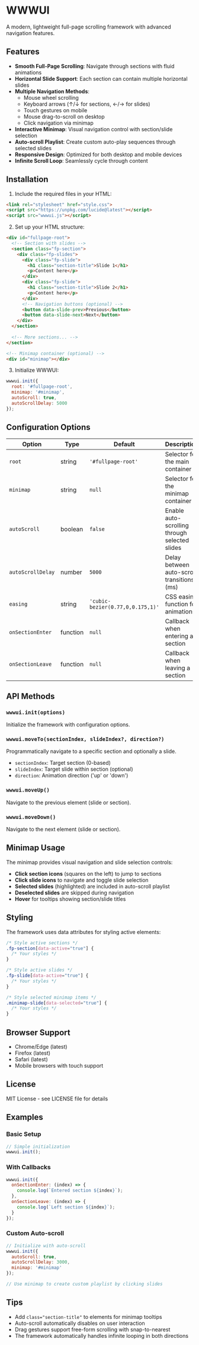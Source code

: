 # WWWUI

A modern, lightweight full-page scrolling framework with advanced navigation features.

## Features

- **Smooth Full-Page Scrolling**: Navigate through sections with fluid animations
- **Horizontal Slide Support**: Each section can contain multiple horizontal slides
- **Multiple Navigation Methods**:
  - Mouse wheel scrolling
  - Keyboard arrows (↑/↓ for sections, ←/→ for slides)
  - Touch gestures on mobile
  - Mouse drag-to-scroll on desktop
  - Click navigation via minimap
- **Interactive Minimap**: Visual navigation control with section/slide selection
- **Auto-scroll Playlist**: Create custom auto-play sequences through selected slides
- **Responsive Design**: Optimized for both desktop and mobile devices
- **Infinite Scroll Loop**: Seamlessly cycle through content

## Installation

1. Include the required files in your HTML:

```html
<link rel="stylesheet" href="style.css">
<script src="https://unpkg.com/lucide@latest"></script>
<script src="wwwui.js"></script>
```

2. Set up your HTML structure:

```html
<div id="fullpage-root">
  <!-- Section with slides -->
  <section class="fp-section">
    <div class="fp-slides">
      <div class="fp-slide">
        <h1 class="section-title">Slide 1</h1>
        <p>Content here</p>
      </div>
      <div class="fp-slide">
        <h1 class="section-title">Slide 2</h1>
        <p>Content here</p>
      </div>
      <!-- Navigation buttons (optional) -->
      <button data-slide-prev>Previous</button>
      <button data-slide-next>Next</button>
    </div>
  </section>
  
  <!-- More sections... -->
</section>

<!-- Minimap container (optional) -->
<div id="minimap"></div>
```

3. Initialize WWWUI:

```javascript
wwwui.init({
  root: '#fullpage-root',
  minimap: '#minimap',
  autoScroll: true,
  autoScrollDelay: 5000
});
```

## Configuration Options

| Option | Type | Default | Description |
|--------|------|---------|-------------|
| `root` | string | `'#fullpage-root'` | Selector for the main container |
| `minimap` | string | `null` | Selector for the minimap container |
| `autoScroll` | boolean | `false` | Enable auto-scrolling through selected slides |
| `autoScrollDelay` | number | `5000` | Delay between auto-scroll transitions (ms) |
| `easing` | string | `'cubic-bezier(0.77,0,0.175,1)'` | CSS easing function for animations |
| `onSectionEnter` | function | `null` | Callback when entering a section |
| `onSectionLeave` | function | `null` | Callback when leaving a section |

## API Methods

### `wwwui.init(options)`
Initialize the framework with configuration options.

### `wwwui.moveTo(sectionIndex, slideIndex?, direction?)`
Programmatically navigate to a specific section and optionally a slide.
- `sectionIndex`: Target section (0-based)
- `slideIndex`: Target slide within section (optional)
- `direction`: Animation direction ('up' or 'down')

### `wwwui.moveUp()`
Navigate to the previous element (slide or section).

### `wwwui.moveDown()`
Navigate to the next element (slide or section).

## Minimap Usage

The minimap provides visual navigation and slide selection controls:

- **Click section icons** (squares on the left) to jump to sections
- **Click slide icons** to navigate and toggle slide selection
- **Selected slides** (highlighted) are included in auto-scroll playlist
- **Deselected slides** are skipped during navigation
- **Hover** for tooltips showing section/slide titles

## Styling

The framework uses data attributes for styling active elements:

```css
/* Style active sections */
.fp-section[data-active="true"] {
  /* Your styles */
}

/* Style active slides */
.fp-slide[data-active="true"] {
  /* Your styles */
}

/* Style selected minimap items */
.minimap-slide[data-selected="true"] {
  /* Your styles */
}
```

## Browser Support

- Chrome/Edge (latest)
- Firefox (latest)
- Safari (latest)
- Mobile browsers with touch support

## License

MIT License - see LICENSE file for details

## Examples

### Basic Setup
```javascript
// Simple initialization
wwwui.init();
```

### With Callbacks
```javascript
wwwui.init({
  onSectionEnter: (index) => {
    console.log(`Entered section ${index}`);
  },
  onSectionLeave: (index) => {
    console.log(`Left section ${index}`);
  }
});
```

### Custom Auto-scroll
```javascript
// Initialize with auto-scroll
wwwui.init({
  autoScroll: true,
  autoScrollDelay: 3000,
  minimap: '#minimap'
});

// Use minimap to create custom playlist by clicking slides
```

## Tips

- Add `class="section-title"` to elements for minimap tooltips
- Auto-scroll automatically disables on user interaction
- Drag gestures support free-form scrolling with snap-to-nearest
- The framework automatically handles infinite looping in both directions 